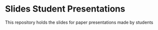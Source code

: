 # Slides Student Presentations

This repository holds the slides for paper presentations made by students
